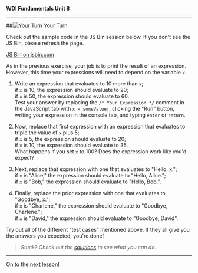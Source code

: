 **WDI Fundamentals Unit 8**

---

##![Your Turn](../assets/exercise.png) Your Turn

Check out the sample code in the JS Bin session below. If you don't see the JS Bin, please refresh the page.


<a class="jsbin-embed" href="https://jsbin.com/qeruxex/embed?js,console&height600">JS Bin on jsbin.com</a><script src="https://static.jsbin.com/js/embed.min.js?3.35.12"></script>

As in the previous exercise, your job is to print the result of an expression. However, this time your expressions will need to depend on the variable `x`.

1) Write an expression that evaluates to 10 more than `x`;<br>
   if `x` is 10, the expression should evaluate to 20;<br>
   if `x` is 50, the expression should evaluate to 60.<br>
   Test your answer by replacing the `/* Your Expression */` comment in the JavaScript tab with `x = someValue;`, clicking the "Run" button, writing your expression in the console tab, and typing `enter` or `return`.

2) Now, replace that first expression with an expression that evaluates to triple the value of `x` plus 5;<br>
   if `x` is 5, the expression should evaluate to 20;<br>
   if `x` is 10, the expression should evaluate to 35.<br>
   What happens if you set `x` to 100? Does the expression work like you'd expect?

3) Next, replace that expression with one that evaluates to "Hello, x.";<br>
   if `x` is "Alice," the expression should evaluate to "Hello, Alice.";<br>
   if `x` is "Bob," the expression should evaluate to "Hello, Bob.".

4) Finally, replace the prior expression with one that evaluates to "Goodbye, x.";<br>
   if `x` is "Charlene," the expression should evaluate to "Goodbye, Charlene.";<br>
   if `x` is "David," the expression should evaluate to "Goodbye, David".

Try out all of the different "test cases" mentioned above.
If they all give you the answers you expected, you're done!

> *Stuck? Check out the [solutions](../exercise-solutions.md) to see what you can do.*

---
[On to the next lesson!](08_lesson.md)
